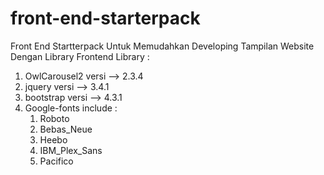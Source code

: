 # front-end-starterpack
Front End Startterpack Untuk Memudahkan Developing Tampilan Website Dengan Library Frontend
Library : 
1. OwlCarousel2 versi --> 2.3.4
2. jquery versi --> 3.4.1
3. bootstrap versi --> 4.3.1
4. Google-fonts include : 
    1. Roboto
    2. Bebas_Neue
    3. Heebo
    4. IBM_Plex_Sans
    5. Pacifico
